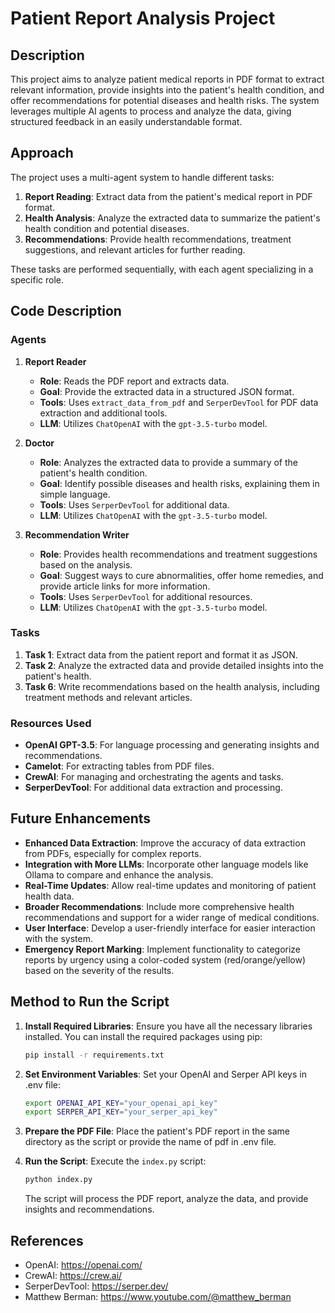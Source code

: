 # Patient Report Analysis Project

## Description

This project aims to analyze patient medical reports in PDF format to extract relevant information, provide insights into the patient's health condition, and offer recommendations for potential diseases and health risks. The system leverages multiple AI agents to process and analyze the data, giving structured feedback in an easily understandable format.

## Approach

The project uses a multi-agent system to handle different tasks:
1. **Report Reading**: Extract data from the patient's medical report in PDF format.
2. **Health Analysis**: Analyze the extracted data to summarize the patient's health condition and potential diseases.
3. **Recommendations**: Provide health recommendations, treatment suggestions, and relevant articles for further reading.

These tasks are performed sequentially, with each agent specializing in a specific role.

## Code Description

### Agents

1. **Report Reader**
   - **Role**: Reads the PDF report and extracts data.
   - **Goal**: Provide the extracted data in a structured JSON format.
   - **Tools**: Uses `extract_data_from_pdf` and `SerperDevTool` for PDF data extraction and additional tools.
   - **LLM**: Utilizes `ChatOpenAI` with the `gpt-3.5-turbo` model.

2. **Doctor**
   - **Role**: Analyzes the extracted data to provide a summary of the patient's health condition.
   - **Goal**: Identify possible diseases and health risks, explaining them in simple language.
   - **Tools**: Uses `SerperDevTool` for additional data.
   - **LLM**: Utilizes `ChatOpenAI` with the `gpt-3.5-turbo` model.

3. **Recommendation Writer**
   - **Role**: Provides health recommendations and treatment suggestions based on the analysis.
   - **Goal**: Suggest ways to cure abnormalities, offer home remedies, and provide article links for more information.
   - **Tools**: Uses `SerperDevTool` for additional resources.
   - **LLM**: Utilizes `ChatOpenAI` with the `gpt-3.5-turbo` model.

### Tasks

1. **Task 1**: Extract data from the patient report and format it as JSON.
2. **Task 2**: Analyze the extracted data and provide detailed insights into the patient's health.
3. **Task 6**: Write recommendations based on the health analysis, including treatment methods and relevant articles.

### Resources Used

- **OpenAI GPT-3.5**: For language processing and generating insights and recommendations.
- **Camelot**: For extracting tables from PDF files.
- **CrewAI**: For managing and orchestrating the agents and tasks.
- **SerperDevTool**: For additional data extraction and processing.

## Future Enhancements

- **Enhanced Data Extraction**: Improve the accuracy of data extraction from PDFs, especially for complex reports.
- **Integration with More LLMs**: Incorporate other language models like Ollama to compare and enhance the analysis.
- **Real-Time Updates**: Allow real-time updates and monitoring of patient health data.
- **Broader Recommendations**: Include more comprehensive health recommendations and support for a wider range of medical conditions.
- **User Interface**: Develop a user-friendly interface for easier interaction with the system.
- **Emergency Report Marking**: Implement functionality to categorize reports by urgency using a color-coded system (red/orange/yellow) based on the severity of the results.

## Method to Run the Script

1. **Install Required Libraries**:
   Ensure you have all the necessary libraries installed. You can install the required packages using pip:

   ```sh
   pip install -r requirements.txt
   ```

2. **Set Environment Variables**:
   Set your OpenAI and Serper API keys in .env file:

   ```sh
   export OPENAI_API_KEY="your_openai_api_key"
   export SERPER_API_KEY="your_serper_api_key"
   ```

3. **Prepare the PDF File**:
   Place the patient's PDF report in the same directory as the script or provide the name of pdf in .env file.

4. **Run the Script**:
   Execute the `index.py` script:

   ```sh
   python index.py
   ```

   The script will process the PDF report, analyze the data, and provide insights and recommendations.

## References

- OpenAI: https://openai.com/
- CrewAI: https://crew.ai/
- SerperDevTool: https://serper.dev/
- Matthew Berman: https://www.youtube.com/@matthew_berman